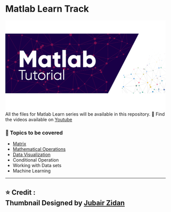 # Matlab Learn Track
![Matlab Tutorial TM ; Designed by J Zidan](Assets/Slide15.PNG)
All the files for Matlab Learn series will be available in this repository. 
🎥 Find the videos available on [Youtube](https://studio.youtube.com/channel/UCw5o4rX6wTnihDhWIq-MkIw)

### :scroll: Topics to be covered
* [Matrix](https://github.com/Iftu119/Matlab-Learn-Track/tree/main/1.Handling%20Matrix)
* [Mathematical Operations](https://github.com/Iftu119/Matlab-Learn-Track/tree/main/2.Mathematical%20Operations)
* [Data Visualization](https://github.com/Iftu119/Matlab-Learn-Track/tree/main/3.%20Data%20Visualization)
* Conditional Operation
* Working with Data sets
* Machine Learning
---
⭐ Credit : <br>
Thumbnail Designed by [Jubair Zidan](https://www.behance.net/jubairzidan99)
----
